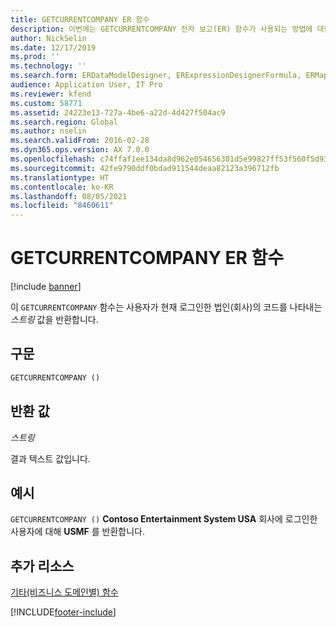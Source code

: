 ```yaml
---
title: GETCURRENTCOMPANY ER 함수
description: 이번에는 GETCURRENTCOMPANY 전자 보고(ER) 함수가 사용되는 방법에 대한 정보를 제공합니다.
author: NickSelin
ms.date: 12/17/2019
ms.prod: ''
ms.technology: ''
ms.search.form: ERDataModelDesigner, ERExpressionDesignerFormula, ERMappedFormatDesigner, ERModelMappingDesigner
audience: Application User, IT Pro
ms.reviewer: kfend
ms.custom: 58771
ms.assetid: 24223e13-727a-4be6-a22d-4d427f504ac9
ms.search.region: Global
ms.author: nselin
ms.search.validFrom: 2016-02-28
ms.dyn365.ops.version: AX 7.0.0
ms.openlocfilehash: c74ffaf1ee134da8d962e054656301d5e99827ff53f560f5d93f9dcb51819c13
ms.sourcegitcommit: 42fe9790ddf0bdad911544deaa82123a396712fb
ms.translationtype: HT
ms.contentlocale: ko-KR
ms.lasthandoff: 08/05/2021
ms.locfileid: "8460611"
---
```

# <a name="getcurrentcompany-er-function"></a>GETCURRENTCOMPANY ER 함수

[!include [banner](../includes/banner.md)]

이 `GETCURRENTCOMPANY` 함수는 사용자가 현재 로그인한 법인(회사)의 코드를 나타내는 *스트링* 값을 반환합니다.

## <a name="syntax"></a>구문

```vb
GETCURRENTCOMPANY ()
```

## <a name="return-values"></a>반환 값

*스트링*

결과 텍스트 값입니다.

## <a name="example"></a>예시

`GETCURRENTCOMPANY ()` **Contoso Entertainment System USA** 회사에 로그인한 사용자에 대해 **USMF** 를 반환합니다.

## <a name="additional-resources"></a>추가 리소스

[기타(비즈니스 도메인별) 함수](er-functions-category-other.md)


[!INCLUDE[footer-include](../../../includes/footer-banner.md)]